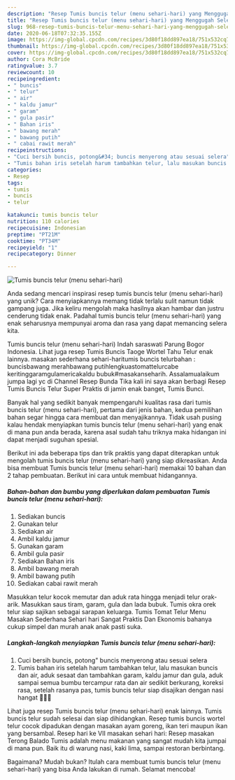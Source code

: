 ```yaml
---
description: "Resep Tumis buncis telur (menu sehari-hari) yang Menggugah Selera"
title: "Resep Tumis buncis telur (menu sehari-hari) yang Menggugah Selera"
slug: 968-resep-tumis-buncis-telur-menu-sehari-hari-yang-menggugah-selera
date: 2020-06-18T07:32:35.155Z
image: https://img-global.cpcdn.com/recipes/3d80f18dd897ea18/751x532cq70/tumis-buncis-telur-menu-sehari-hari-foto-resep-utama.jpg
thumbnail: https://img-global.cpcdn.com/recipes/3d80f18dd897ea18/751x532cq70/tumis-buncis-telur-menu-sehari-hari-foto-resep-utama.jpg
cover: https://img-global.cpcdn.com/recipes/3d80f18dd897ea18/751x532cq70/tumis-buncis-telur-menu-sehari-hari-foto-resep-utama.jpg
author: Cora McBride
ratingvalue: 3.7
reviewcount: 10
recipeingredient:
- " buncis"
- " telur"
- " air"
- " kaldu jamur"
- " garam"
- " gula pasir"
- " Bahan iris"
- " bawang merah"
- " bawang putih"
- " cabai rawit merah"
recipeinstructions:
- "Cuci bersih buncis, potong&#34; buncis menyerong atau sesuai selera"
- "Tumis bahan iris setelah harum tambahkan telur, lalu masukan buncis dan air, aduk sesaat dan tambahkan garam, kaldu jamur dan gula, aduk sampai semua bumbu tercampur rata dan air sedikit berkurang, koreksi rasa, setelah rasanya pas, tumis buncis telur siap disajikan dengan nasi hangat 👩‍🍳🤗"
categories:
- Resep
tags:
- tumis
- buncis
- telur

katakunci: tumis buncis telur 
nutrition: 110 calories
recipecuisine: Indonesian
preptime: "PT21M"
cooktime: "PT34M"
recipeyield: "1"
recipecategory: Dinner

---
```



![Tumis buncis telur (menu sehari-hari)](https://img-global.cpcdn.com/recipes/3d80f18dd897ea18/751x532cq70/tumis-buncis-telur-menu-sehari-hari-foto-resep-utama.jpg)

Anda sedang mencari inspirasi resep tumis buncis telur (menu sehari-hari) yang unik? Cara menyiapkannya memang tidak terlalu sulit namun tidak gampang juga. Jika keliru mengolah maka hasilnya akan hambar dan justru cenderung tidak enak. Padahal tumis buncis telur (menu sehari-hari) yang enak seharusnya mempunyai aroma dan rasa yang dapat memancing selera kita.

Tumis buncis telur (menu sehari-hari) Indah saraswati Parung Bogor Indonesia. Lihat juga resep Tumis Buncis Taoge Wortel Tahu Telur enak lainnya. masakan sederhana sehari-haritumis buncis telurbahan : buncisbawang merahbawang putihlengkuastomattelurcabe keritinggaramgulamericakaldu bubuk#masakanseharih. Assalamualaikum jumpa lagi yc di Channel Resep Bunda Tika kali ini saya akan berbagi Resep Tumis Buncis Telur Super Praktis di jamin enak banget, Tumis Bunci.

Banyak hal yang sedikit banyak mempengaruhi kualitas rasa dari tumis buncis telur (menu sehari-hari), pertama dari jenis bahan, kedua pemilihan bahan segar hingga cara membuat dan menyajikannya. Tidak usah pusing kalau hendak menyiapkan tumis buncis telur (menu sehari-hari) yang enak di mana pun anda berada, karena asal sudah tahu triknya maka hidangan ini dapat menjadi suguhan spesial.


Berikut ini ada beberapa tips dan trik praktis yang dapat diterapkan untuk mengolah tumis buncis telur (menu sehari-hari) yang siap dikreasikan. Anda bisa membuat Tumis buncis telur (menu sehari-hari) memakai 10 bahan dan 2 tahap pembuatan. Berikut ini cara untuk membuat hidangannya.

<!--inarticleads1-->

##### Bahan-bahan dan bumbu yang diperlukan dalam pembuatan Tumis buncis telur (menu sehari-hari):

1. Sediakan  buncis
1. Gunakan  telur
1. Sediakan  air
1. Ambil  kaldu jamur
1. Gunakan  garam
1. Ambil  gula pasir
1. Sediakan  Bahan iris
1. Ambil  bawang merah
1. Ambil  bawang putih
1. Sediakan  cabai rawit merah


Masukkan telur kocok memutar dan aduk rata hingga menjadi telur orak-arik. Masukkan saus tiram, garam, gula dan lada bubuk. Tumis okra orek telur siap sajikan sebagai sarapan keluarga. Tumis Tomat Telur Menu Masakan Sederhana Sehari hari Sangat Praktis Dan Ekonomis bahanya cukup simpel dan murah anak anak pasti suka. 

<!--inarticleads2-->

##### Langkah-langkah menyiapkan Tumis buncis telur (menu sehari-hari):

1. Cuci bersih buncis, potong&#34; buncis menyerong atau sesuai selera
1. Tumis bahan iris setelah harum tambahkan telur, lalu masukan buncis dan air, aduk sesaat dan tambahkan garam, kaldu jamur dan gula, aduk sampai semua bumbu tercampur rata dan air sedikit berkurang, koreksi rasa, setelah rasanya pas, tumis buncis telur siap disajikan dengan nasi hangat 👩‍🍳🤗


Lihat juga resep Tumis buncis telur (menu sehari-hari) enak lainnya. Tumis buncis telur sudah selesai dan siap dihidangkan. Resep tumis buncis wortel telur cocok dipadukan dengan masakan ayam goreng, ikan teri maupun ikan yang bersambal. Resep hari ke VII masakan sehari hari: Resep masakan Terong Balado Tumis adalah menu makanan yang sangat mudah kita jumpai di mana pun. Baik itu di warung nasi, kaki lima, sampai restoran berbintang. 

Bagaimana? Mudah bukan? Itulah cara membuat tumis buncis telur (menu sehari-hari) yang bisa Anda lakukan di rumah. Selamat mencoba!
